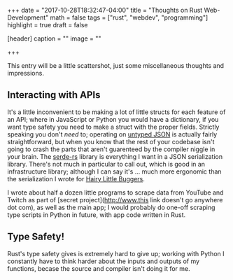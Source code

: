 +++
date = "2017-10-28T18:32:47-04:00"
title = "Thoughts on Rust Web-Development"
math = false
tags = ["rust", "webdev", "programming"]
highlight = true
draft = false

[header]
  caption = ""
  image = ""

+++

This entry will be a little scattershot, just some miscellaneous thoughts and impressions.

## Interacting with APIs
It's a little inconvenient to be making a lot of little structs for each feature of an API; where in JavaScript or Python you would have a dictionary, if you want type safety you need to make a struct with the proper fields. Strictly speaking you don't *need* to; operating on [untyped JSON](https://docs.serde.rs/serde_json/#operating-on-untyped-json-values) is actually fairly straightforward, but when you know that the rest of your codebase isn't going to crash the parts that aren't guarenteed by the compiler niggle in your brain.  The [serde-rs](https://github.com/serde-rs/json) library is everything I want in a JSON serialization library. There's not much in particular to call out, which is good in an infrastructure library; although I can say it's ... much more ergonomic than the serialization I wrote for [Hairy Little Buggers](http://www.hairylittlebuggers.com).

I wrote about half a dozen little programs to scrape data from YouTube and Twitch as part of [secret project](http://www.this link doesn't go anywhere dot com), as well as the main app; I would probably do one-off scraping type scripts in Python in future, with app code written in Rust.

## Type Safety!
Rust's type safety gives is extremely hard to give up; working with Python I constantly have to think harder about the inputs and outputs of my functions, becase the source and compiler isn't doing it for me. 
